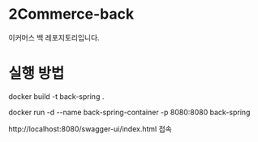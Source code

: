 # 2Commerce-back
이커머스 백 레포지토리입니다.

# 실행 방법

docker build -t back-spring .

docker run -d --name back-spring-container -p 8080:8080 back-spring

http://localhost:8080/swagger-ui/index.html 접속
